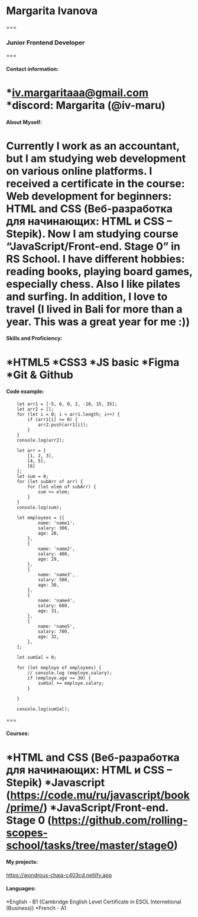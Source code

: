 # Margarita Ivanova
===
### Junior Frontend Developer
===
#### Contact information: 
*iv.margaritaaa@gmail.com
*discord: Margarita (@iv-maru)
===
#### **About Myself**: 
Currently I work as an accountant, but I am studying web development on various online platforms. I received a certificate in the course: Web development for beginners: HTML and CSS (Веб-разработка для начинающих: HTML и CSS – Stepik). Now I am studying course “JavaScript/Front-end. Stage 0” in RS School. I have different hobbies: reading books, playing board games, especially chess. Also I like pilates and surfing. In addition, I love to travel (I lived in Bali for more than a year. This was a great year for me :))
===
#### **Skills and Proficiency**:
*HTML5
*CSS3
*JS basic
*Figma
*Git & Github
===
#### **Code example**:
```
    let arr1 = [-5, 6, 0, 2, -10, 15, 35];
	let arr2 = [];
	for (let i = 0; i < arr1.length; i++) {
		if (arr1[i] >= 0) {
			arr2.push(arr1[i]);
		}
	}
	console.log(arr2);
```
```
    let arr = [
		[1, 2, 3],
		[4, 5],
		[6]
	];
	let sum = 0;
	for (let subArr of arr) {
		for (let elem of subArr) {
			sum += elem;
		}
	}
	console.log(sum);
```
```
    let employees = [{
			name: 'name1',
			salary: 300,
			age: 28,
		},
		{
			name: 'name2',
			salary: 400,
			age: 29,
		},
		{
			name: 'name3',
			salary: 500,
			age: 30,
		},
		{
			name: 'name4',
			salary: 600,
			age: 31,
		},
		{
			name: 'name5',
			salary: 700,
			age: 32,
		},
	];

	let sumSal = 0;

	for (let employe of employees) {
		// console.log (employe.salary);
		if (employe.age >= 30) {
			sumSal += employe.salary;
		}

	}

	console.log(sumSal);
```
===
#### **Courses**:
*HTML and CSS (Веб-разработка для начинающих: HTML и CSS – Stepik)
*Javascript (https://code.mu/ru/javascript/book/prime/)
*JavaScript/Front-end. Stage 0 (https://github.com/rolling-scopes-school/tasks/tree/master/stage0)
===
#### **My projects**:
https://wondrous-chaja-c403cd.netlify.app
#### **Languages**:
*English - B1 (Cambridge English Level Certificate in ESOL Internetional (Business))
*French - A1


